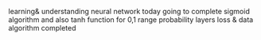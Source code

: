 learning& understanding neural network
today going to complete sigmoid algorithm
and also tanh function for 0,1 range probability layers
loss & data algorithm completed
